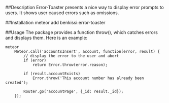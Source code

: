 ##Description
Error-Toaster presents a nice way to display error prompts to users.
It shows user caused errors such as omissions.

##Installation
meteor add benkissi:error-toaster

##Usage
The package provides a function throw(), which catches errors and
displays them. Here is an example:

```
meteor
    Meteor.call('accountsInsert', account, function(error, result) {
		// display the error to the user and abort
		if (error)
			return Error.throw(error.reason);

		if (result.accountExists)
			Error.throw('This account number has already been created');

		Router.go('accountPage', {_id: result._id});
	});

```

